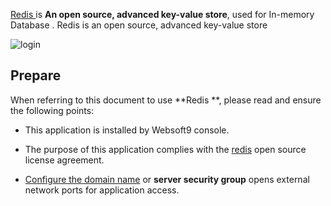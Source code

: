 [Redis ](https://redis.io/) is **An open source, advanced key-value store**, used for In-memory Database . Redis is an open source, advanced key-value store


![login](https://libs.websoft9.com/Websoft9/DocsPicture/en/redis/redisinsight-login-websoft9.png)


## Prepare

When referring to this document to use **Redis **, please read and ensure the following points:

- This application is installed by Websoft9 console.

- The purpose of this application complies with the [redis](https://redis.io/legal/licenses/) open source license agreement.

- [Configure the domain name](./domain-set) or **server security group** opens external network ports for application access.